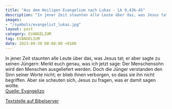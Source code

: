 ```yaml
---
title: "Aus dem Heiligen Evangelium nach Lukas - Lk 9,43b-45"
description: "In jener Zeit staunten alle Leute über das, was Jesus tat; er aber sagte zu seinen Jüngern: Merkt euch genau, was ich jetzt sage: Der Menschensohn wird den Menschen ausgeliefert werden. Doch die Jünger verstanden den Sinn seiner Worte nicht; er blieb ihnen verborgen, so dass sie ...."
images:
- "/symbols/evangelist_lukas.jpg"
layout: post
category: EVANGELIUM
tag: EVANGELIUM
date: 2023-09-30 08:00:00 +0100
---
```

In jener Zeit staunten alle Leute über das, was Jesus tat; er aber sagte zu seinen Jüngern:
Merkt euch genau, was ich jetzt sage: Der Menschensohn wird den Menschen ausgeliefert werden.
Doch die Jünger verstanden den Sinn seiner Worte nicht; er blieb ihnen verborgen, so dass sie ihn nicht begriffen.<!--more--> Aber sie scheuten sich, Jesus zu fragen, was er damit sagen wollte.<br>
[Quelle: Evangelizo](https://evangeliumtagfuertag.org/DE/gospel)

[Textstelle auf Bibelserver](https://www.bibleserver.com/EU/Lukas9,43b-45)
